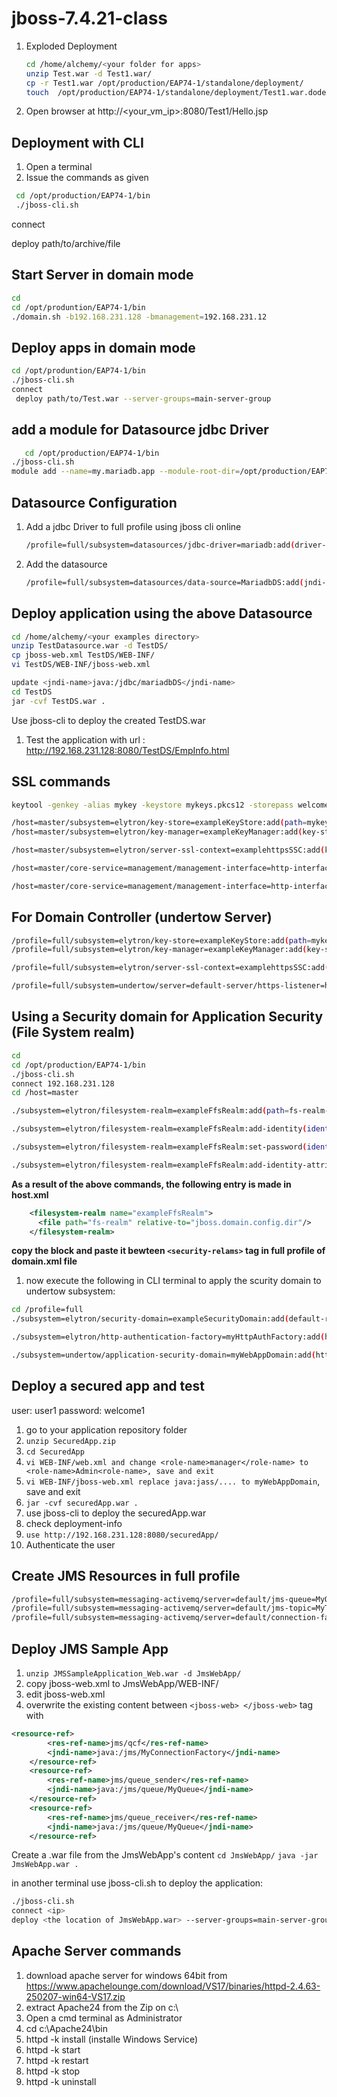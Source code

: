 # jboss-7.4.21-class

1. Exploded Deployment
   ```sh
   cd /home/alchemy/<your folder for apps>
   unzip Test.war -d Test1.war/
   cp -r Test1.war /opt/production/EAP74-1/standalone/deployment/
   touch  /opt/production/EAP74-1/standalone/deployment/Test1.war.dodeploy
   ```

3. Open browser at http://<your_vm_ip>:8080/Test1/Hello.jsp


## Deployment with CLI
1. Open a terminal
2. Issue the commands as given
```sh
 cd /opt/production/EAP74-1/bin
 ./jboss-cli.sh
```
connect <your vm ip>

deploy path/to/archive/file

## Start Server in domain mode
```sh
cd
cd /opt/produntion/EAP74-1/bin
./domain.sh -b192.168.231.128 -bmanagement=192.168.231.12
```
## Deploy apps in domain mode
```sh
cd /opt/produntion/EAP74-1/bin
./jboss-cli.sh
connect
 deploy path/to/Test.war --server-groups=main-server-group
```

## add a module for Datasource jdbc Driver
```sh
   cd /opt/production/EAP74-1/bin
./jboss-cli.sh
module add --name=my.mariadb.app --module-root-dir=/opt/production/EAP74-1/modules/system/layers/base/ --resources=/path/to/mariadb-java-client-3.1.4.jar --dependencies=javax.api,javax.transaction.api
```

## Datasource Configuration
1. Add a jdbc Driver to full profile using jboss cli online
   ```sh
   /profile=full/subsystem=datasources/jdbc-driver=mariadb:add(driver-name="mariadb",driver-module-name="my.mariadb.app",driver-class-name="org.mariadb.jdbc.Driver")
   ```
2. Add the datasource
   ```sh
   /profile=full/subsystem=datasources/data-source=MariadbDS:add(jndi-name="java:/jdbc/mariadbDS",connection-url="jdbc:mariadb://192.168.231.1:3306/empdb",user-name="root",password="welcome",min-pool-size=2,max-pool-size=5,use-ccm=true, driver-name=mariadb)
   ```
## Deploy application using the above Datasource
```sh
cd /home/alchemy/<your examples directory>
unzip TestDatasource.war -d TestDS/
cp jboss-web.xml TestDS/WEB-INF/
vi TestDS/WEB-INF/jboss-web.xml

update <jndi-name>java:/jdbc/mariadbDS</jndi-name>
cd TestDS
jar -cvf TestDS.war . 
```
 Use jboss-cli to deploy the created TestDS.war
1. Test the application with url : http://192.168.231.128:8080/TestDS/EmpInfo.html

## SSL commands
```sh
keytool -genkey -alias mykey -keystore mykeys.pkcs12 -storepass welcome1 -storetype PKCS12 -keyalg RSA -validity 365

/host=master/subsystem=elytron/key-store=exampleKeyStore:add(path=mykeys.pkcs12,credential-reference={clear-text=welcome1},type=PKCS12)
/host=master/subsystem=elytron/key-manager=exampleKeyManager:add(key-store=exampleKeyStore,credential-reference={clear-text=welcome1})

/host=master/subsystem=elytron/server-ssl-context=examplehttpsSSC:add(key-manager=exampleKeyManager, protocols=["TLSv1.2"])

/host=master/core-service=management/management-interface=http-interface:write-attribute(name=ssl-context, value=examplehttpsSSC)

/host=master/core-service=management/management-interface=http-interface:write-attribute(name=secure-port,value=9993)
```
## For Domain Controller (undertow Server)
```sh
/profile=full/subsystem=elytron/key-store=exampleKeyStore:add(path=mykeys.pkcs12,credential-reference={clear-text=welcome1},type=PKCS12)
/profile=full/subsystem=elytron/key-manager=exampleKeyManager:add(key-store=exampleKeyStore,credential-reference={clear-text=welcome1})

/profile=full/subsystem=elytron/server-ssl-context=examplehttpsSSC:add(key-manager=exampleKeyManager, protocols=["TLSv1.2"])

/profile=full/subsystem=undertow/server=default-server/https-listener=https:write-attribute(name=ssl-context, value=examplehttpsSSC)
```
## Using a Security domain for Application Security (File System realm)
```sh
cd
cd /opt/production/EAP74-1/bin
./jboss-cli.sh
connect 192.168.231.128
cd /host=master

./subsystem=elytron/filesystem-realm=exampleFfsRealm:add(path=fs-realm-users,relative-to=jboss.domain.config.dir)

./subsystem=elytron/filesystem-realm=exampleFfsRealm:add-identity(identity=user1)

./subsystem=elytron/filesystem-realm=exampleFfsRealm:set-password(identity=user1, clear={password="passwordUser1"})

./subsystem=elytron/filesystem-realm=exampleFfsRealm:add-identity-attribute(identity=user1, name=Roles, value=["Admin","Guest"])
```
**As a result of the above commands, the following entry is made in host.xml**
```xml
	<filesystem-realm name="exampleFfsRealm">
      <file path="fs-realm" relative-to="jboss.domain.config.dir"/>
    </filesystem-realm>
```
**copy the block and paste it bewteen `<security-relams>` tag in full profile of domain.xml file**
1. now execute the following in CLI terminal to apply the scurity domain to undertow subsystem:
 ```sh
cd /profile=full
./subsystem=elytron/security-domain=exampleSecurityDomain:add(default-realm=exampleFfsRealm,permission-mapper=default-permission-mapper,realms=[{realm=exampleFfsRealm}])

./subsystem=elytron/http-authentication-factory=myHttpAuthFactory:add(http-server-mechanism-factory=global, security-domain=exampleSecurityDomain, mechanism-configurations=[{mechanism-name="BASIC", realm-name="exampleFfsRealm"}])

./subsystem=undertow/application-security-domain=myWebAppDomain:add(http-authentication-factory=myHttpAuthFactory)
```
## Deploy a secured app and test
user: user1
password: welcome1

1. go to your application repository folder
2. `unzip SecuredApp.zip`
3. `cd SecuredApp`
4. `vi WEB-INF/web.xml and change <role-name>manager</role-name> to <role-name>Admin<role-name>, save and exit`
5. `vi WEB-INF/jboss-web.xml replace java:jass/.... to myWebAppDomain`, save and exit
6. `jar -cvf securedApp.war .`
7. use jboss-cli to deploy the securedApp.war 
8. check deployment-info
9. `use http://192.168.231.128:8080/securedApp/`
10. Authenticate the user
    
##  Create JMS Resources in full profile
```sh
/profile=full/subsystem=messaging-activemq/server=default/jms-queue=MyQueue:add(entries=["java:/jms/queue/MyQueue"])
/profile=full/subsystem=messaging-activemq/server=default/jms-topic=MyTopic:add(entries=["java:/jms/topic/MyTopic"])
/profile=full/subsystem=messaging-activemq/server=default/connection-factory=MyConnectionFactory:add(entries=["java:/jms/MyConnectionFactory"],connectors=["in-vm"])
```
## Deploy JMS Sample App
1. `unzip JMSSampleApplication_Web.war -d JmsWebApp/`
2. copy jboss-web.xml to JmsWebApp/WEB-INF/
3. edit jboss-web.xml
4. overwrite the existing content between `<jboss-web> </jboss-web>` tag with
```xml
<resource-ref>
        <res-ref-name>jms/qcf</res-ref-name>
        <jndi-name>java:/jms/MyConnectionFactory</jndi-name>
    </resource-ref>
	<resource-ref>
        <res-ref-name>jms/queue_sender</res-ref-name>
        <jndi-name>java:/jms/queue/MyQueue</jndi-name>
    </resource-ref>
	<resource-ref>
        <res-ref-name>jms/queue_receiver</res-ref-name>
        <jndi-name>java:/jms/queue/MyQueue</jndi-name>
    </resource-ref>
```
Create a .war file from the JmsWebApp's content
`cd JmsWebApp/`
`java -jar JmsWebApp.war .`

in another terminal use jboss-cli.sh to deploy the application:
```sh
./jboss-cli.sh
connect <ip>
deploy <the location of JmsWebApp.war> --server-groups=main-server-group
```
## Apache Server commands
1. download apache server for windows 64bit from https://www.apachelounge.com/download/VS17/binaries/httpd-2.4.63-250207-win64-VS17.zip
2. extract Apache24 from the Zip on c:\
3. Open a cmd terminal as Administrator
4. cd c:\Apache24\bin
5. httpd -k install (installe Windows Service)
6. httpd -k start
7. httpd -k restart
8. httpd -k stop
9. httpd -k uninstall
